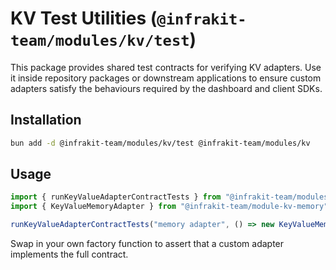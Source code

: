 # KV Test Utilities (`@infrakit-team/modules/kv/test`)

This package provides shared test contracts for verifying KV adapters. Use it inside repository packages or downstream applications to ensure custom adapters satisfy the behaviours required by the dashboard and client SDKs.

## Installation

```bash
bun add -d @infrakit-team/modules/kv/test @infrakit-team/modules/kv
```

## Usage

```typescript
import { runKeyValueAdapterContractTests } from "@infrakit-team/modules/kv/test";
import { KeyValueMemoryAdapter } from "@infrakit-team/module-kv-memory";

runKeyValueAdapterContractTests("memory adapter", () => new KeyValueMemoryAdapter());
```

Swap in your own factory function to assert that a custom adapter implements the full contract.

